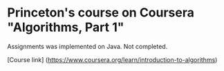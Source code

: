 # Princeton's course on Coursera "Algorithms, Part 1"
Assignments was implemented on Java. Not completed.

[Course link] (https://www.coursera.org/learn/introduction-to-algorithms)
